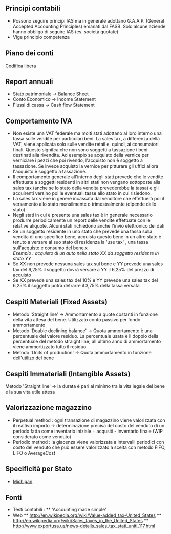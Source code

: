 ## Principi contabili
 * Possono seguire principi IAS ma in generale adottano G.A.A.P. (General Accepted Accounting Principles) emanati dal FASB. Solo alcune aziende hanno obbligo di seguire IAS (es. società quotate)
 * Vige principio competenza
## Piano dei conti
Codifica libera
## Report annuali
* Stato patrimoniale -> Balance Sheet
* Conto Economico -> Income Statement
* Flussi di cassa -> Cash flow Statement
## Comportamento IVA
 * Non esiste una VAT federale ma molti stati adottano al loro interno una tassa sulle vendite per particolari beni. La sales tax, a differenza della VAT, viene applicata solo sulle vendite retail e, quindi, ai consumatori finali. Questo signifca che non sono soggetti a tassazione i beni destinati alla rivendita. Ad esempio se acquisto della vernice per verniciare i pezzi che poi rivendo, l'acquisto non è soggetto a tassazione. Se invece acquisto la vernice per pitturare gli uffici allora l'acquisto è soggetto a tassazione.
* Il comportamento generale all'interno degli stati prevede che le vendite effettuate a soggetti residenti in altri stati non vengano sottoposte alla sales tax (anche se lo stato della vendita prevederebbe la tassa) e gli acquirenti versino poi le eventuali tasse allo stato in cui risiedono.
 * La sales tax viene in genere incassata dal venditore che effettuerà poi il versamento allo stato mensilmente o trimestralmente (dipende dallo stato)
 * Negli stati in cui è presente una sales tax è in generale necessario produrre periodicamente un report delle vendite effettuate con le relative aliquote. Alcuni stati richiedono anche l'invio elettronico dei dati
* Se un soggetto residente in uno stato che prevede una tassa sulla vendita di uno specifico bene, acquista questo bene in un altro stato è tenuto a versare al suo stato di residenza la 'use tax' , una tassa sull'acquisto e consumo del bene.x\
_Esempio :   acquisto di un auto nello stato XX da soggetto residente in stato YY_
 * Se XX non prevede nessuna sales tax sul bene e YY prevede una sales tax del 6,25% il soggetto dovrà versare a YY il 6,25% del prezzo di acquisto
 * Se XX prevede una sales tax del 10% e YY prevede una sales tax del 6,25% il soggetto potrà detrarre il 3,75% della tassa versata


## Cespiti Materiali (Fixed Assets)
* Metodo 'Straight line' -> Ammortamento a quote costanti in funzione della vita attesa del bene. Utilizzato conto passivo per fondo ammortamento
* Metodo 'Double declining balance' -> Quota ammortamento è una percentuale del valore residuo. La percentuale usata è il doppio della percentuale del metodo straight line; all'ultimo anno di ammortamento viene ammortizzato tutto il residuo
* Metodo 'Units of production' -> Quota ammortamento in funzione dell'utilizo del bene
## Cespiti Immateriali (Intangible Assets)
Metodo 'Straight line' -> la durata è pari al minimo tra la vita legale del bene e la sua vita utile attesa
## Valorizzazione magazzino
* Perpetual method :  ogni transazione di magazzino viene valorizzata con il realtivo importo -> determinazione precisa del costo del venduto di un periodo fatta come inventario iniziale + acqusiti - inventario finale (WIP considerato come venduto)
* Periodic method :  la giacenza viene valorizzata a intervalli periodici con costo del venduto che può essere valorizzato a scelta con metodo FIFO, LIFO o AverageCost
## Specificità per Stato
- [Michigan](Sorgenti/TA/B£A/C5_EST_01A)
## Fonti
* Testi contabili : 
 **  'Accounting made simple'
* Web
 ** http://en.wikipedia.org/wiki/Value-added_tax-United_States
 ** http://en.wikipedia.org/wiki/Sales_taxes_in_the_United_States
 ** http://www.exportusa.us/news-details_sales_tax_stati_uniti_117.html
